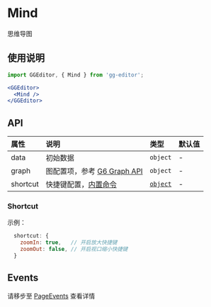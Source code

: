 # Mind

思维导图

## 使用说明

```jsx
import GGEditor, { Mind } from 'gg-editor';

<GGEditor>
  <Mind />
</GGEditor>
```

## API

| 属性 | 说明 | 类型 | 默认值 |
| :--- | :--- | :--- | :--- |
| data | 初始数据 | `object` | - |
| graph | 图配置项，参考 [G6 Graph API](https://antv.alipay.com/zh-cn/g6/1.x/api/graph.html) | `object` | - |
| shortcut | 快捷键配置，[内置命令](./command.zh-CN.md#内置命令) | [`object`](#Shortcut) | - |

### Shortcut

示例：

```jsx
  shortcut: {
    zoomIn: true,   // 开启放大快捷键
    zoomOut: false, // 开启视口缩小快捷键
  }
```

## Events

请移步至 [PageEvents](./pageEvents.zh-CN.md) 查看详情
